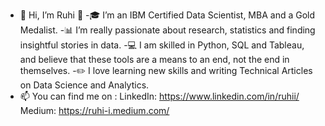 - 👋 Hi, I’m Ruhi :woman:
-:mortar_board: I’m an IBM Certified Data Scientist, MBA and a Gold Medalist.
-:bar_chart: I’m really passionate about research, statistics and finding insightful stories in data. 
-:computer: I am skilled in Python, SQL and Tableau, and believe that these tools are a means to an end, not the end in themselves.
-:pencil2: I love learning new skills and writing Technical Articles on Data Science and Analytics.
- 📫 You can find me on :
      LinkedIn: https://www.linkedin.com/in/ruhii/
      Medium: https://ruhi-i.medium.com/

<!---
ruhi-i/ruhi-i is a ✨ special ✨ repository because its `README.md` (this file) appears on your GitHub profile.
You can click the Preview link to take a look at your changes.
--->

